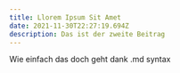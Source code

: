 ```yaml
---
title: Llorem Ipsum Sit Amet
date: 2021-11-30T22:27:19.694Z
description: Das ist der zweite Beitrag
---
```

Wie einfach das doch geht dank .md syntax